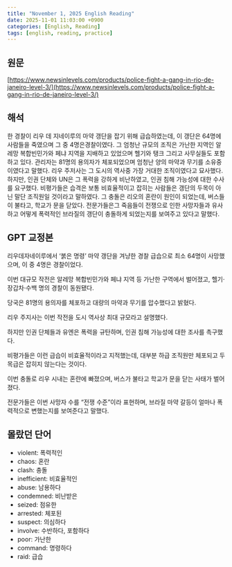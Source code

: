 ```yaml
---
title: "November 1, 2025 English Reading"
date: 2025-11-01 11:03:00 +0900
categories: [English, Reading]
tags: [english, reading, practice]
---
```


## **원문**

[https://www.newsinlevels.com/products/police-fight-a-gang-in-rio-de-janeiro-level-3/](https://www.newsinlevels.com/products/police-fight-a-gang-in-rio-de-janeiro-level-3/)

## **해석**

한 경찰이 리우 데 지네이루의 마약 갱단을 잡기 위해 급습하였는데, 이 갱단은 64명에 사람들을 죽였으며 그 중 4명은경찰이였다. 그 엄청난 규모의 조직은 가난한 지역인 알레망 복합빈민가와 페냐 지역을 지배하고 있었으며 헬기와 탱크 그리고 사무실들도 포함하고 있다. 관리자는 81명의 용의자가 체포되었으며 엄청난 양의 마약과 무기를 소유중이였다고 말했다. 리우 주저사는 그 도시의 역사중 가장 거대한 조직이였다고 묘사했다. 하지만, 인권 단체와 UN은 그 폭력을 강하게 비난하였고, 인권 침해 가능성에 대한 수사를 요구했다. 비평가들은 습격은 보통 비효율적이고 잡히는 사람들은 갱단의 두목이 아닌 말단 조직원일 것이라고 말하였다. 그 충돌은 리오의 혼란이 원인이 되었는데, 버스들이 불타고, 학교가 문을 닫았다. 전문가들은그 죽음들이 전쟁으로 인한 사망자들과 유사하고 어떻게 폭력적인 브라질의 갱단이 충돌하게 되었는지를 보여주고 있다고 말했다.

## **GPT 교정본**

리우데자네이루에서 ‘붉은 명령’ 마약 갱단을 겨냥한 경찰 급습으로 최소 64명이 사망했으며, 이 중 4명은 경찰이었다.

이번 대규모 작전은 알레망 복합빈민가와 페냐 지역 등 가난한 구역에서 벌어졌고, 헬기·장갑차·수백 명의 경찰이 동원됐다.

당국은 81명의 용의자를 체포하고 대량의 마약과 무기를 압수했다고 밝혔다.

리우 주지사는 이번 작전을 도시 역사상 최대 규모라고 설명했다.

하지만 인권 단체들과 유엔은 폭력을 규탄하며, 인권 침해 가능성에 대한 조사를 촉구했다.

비평가들은 이런 급습이 비효율적이라고 지적했는데, 대부분 하급 조직원만 체포되고 두목급은 잡히지 않는다는 것이다.

이번 충돌로 리우 시내는 혼란에 빠졌으며, 버스가 불타고 학교가 문을 닫는 사태가 벌어졌다.

전문가들은 이번 사망자 수를 “전쟁 수준”이라 표현하며, 브라질 마약 갈등이 얼마나 폭력적으로 변했는지를 보여준다고 말했다.

## **몰랐던 단어**

- violent: 폭력적인
- chaos: 혼란
- clash: 충돌
- inefficient: 비효율적인
- abuse: 남용하다
- condemned: 비난받은
- seized: 점유한
- arrested: 체포된
- suspect: 의심하다
- involve: 수반하다, 포함하다
- poor: 가난한
- command: 명령하다
- raid: 급습